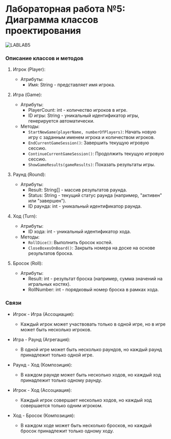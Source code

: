 # Лабораторная работа №5: Диаграмма классов проектирования
![LABLAB5](https://github.com/monoisafourletterword/closesector/assets/107469981/2d921c0d-e5b8-44a5-a923-80c0ace4e622)



### Описание классов и методов

1.  Игрок (Player):

    -   Атрибуты:
        -   Имя: String - представляет имя игрока.
2.  Игра (Game):

    -   Атрибуты:
        -   PlayerCount: int - количество игроков в игре.
        -   ID игры: String - уникальный идентификатор игры, генерируется автоматически.
    -   Методы:
        -   `StartNewGame(playerName, numberOfPlayers)`: Начать новую игру с заданным именем игрока и количеством игроков.
        -   `EndCurrentGameSession()`: Завершить текущую игровую сессию.
        -   `ContinueCurrentGameSession()`: Продолжить текущую игровую сессию.
        -   `ShowGameResults(gameResults)`: Показать результаты игры.
3.  Раунд (Round):

    -   Атрибуты:
        -   Result: String[] - массив результатов раунда.
        -   Status: String - текущий статус раунда (например, "активен" или "завершен").
        -   ID раунда: int  - уникальный идентификатор раунда.
     
4.  Ход (Turn):

    -   Атрибуты:
        -   ID хода: int - уникальный идентификатор хода.
    -   Методы:
        -   `RollDice()`: Выполнить бросок костей.
        -   `CloseBoxesOnBoard()`: Закрыть номера на доске на основе результатов броска.
     
5.  Бросок (Roll):

    -   Атрибуты:
        -   Result: int - результат броска (например, сумма значений на игральных костях).
        -   RollNumber: int - порядковый номер броска в рамках хода.


### Связи

-   Игрок - Игра (Ассоциация):
    -   Каждый игрок может участвовать только в одной игре, но в игре может быть несколько игроков.

-   Игра - Раунд (Агрегация):
    -   В одной игре может быть несколько раундов, но каждый раунд принадлежит только одной игре.

-   Раунд - Ход (Композиция):
    -   В каждом раунде может быть несколько ходов, но каждый ход принадлежит только одному раунду.

-   Игрок - Ход (Ассоциация):
    -   Каждый игрок совершает несколько ходов, но каждый ход совершается только одним игроком.
 
-   Ход - Бросок (Композиция):
    -   В каждом ходе может быть несколько бросков, но каждый бросок принадлежит только одному ходу.
